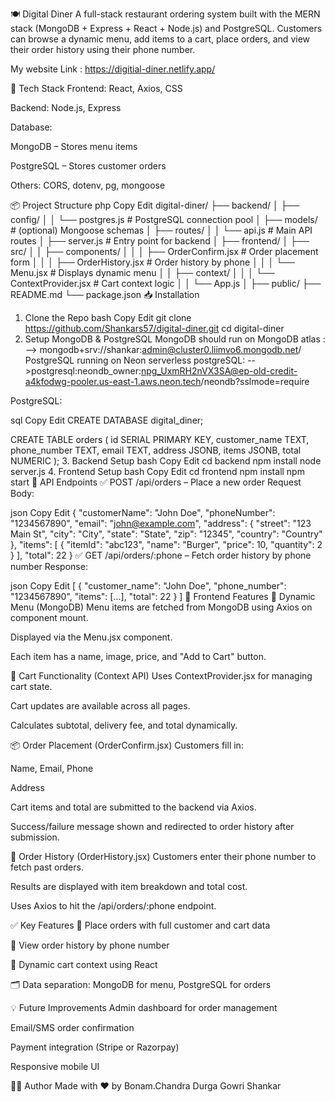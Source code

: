 🍽️ Digital Diner
A full-stack restaurant ordering system built with the MERN stack (MongoDB + Express + React + Node.js) and PostgreSQL. Customers can browse a dynamic menu, add items to a cart, place orders, and view their order history using their phone number.

My website Link : https://digitial-diner.netlify.app/

🚀 Tech Stack
Frontend: React, Axios, CSS

Backend: Node.js, Express

Database:

MongoDB – Stores menu items

PostgreSQL – Stores customer orders

Others: CORS, dotenv, pg, mongoose

📦 Project Structure
php
Copy
Edit
digital-diner/
├── backend/
│ ├── config/
│ │ └── postgres.js # PostgreSQL connection pool
│ ├── models/ # (optional) Mongoose schemas
│ ├── routes/
│ │ └── api.js # Main API routes
│ ├── server.js # Entry point for backend
│
├── frontend/
│ ├── src/
│ │ ├── components/
│ │ │ ├── OrderConfirm.jsx # Order placement form
│ │ │ ├── OrderHistory.jsx # Order history by phone
│ │ │ └── Menu.jsx # Displays dynamic menu
│ │ ├── context/
│ │ │ └── ContextProvider.jsx # Cart context logic
│ │ └── App.js
│ ├── public/
├── README.md
└── package.json
📥 Installation

1. Clone the Repo
   bash
   Copy
   Edit
   git clone https://github.com/Shankars57/digital-diner.git
   cd digital-diner
2. Setup MongoDB & PostgreSQL
   MongoDB should run on MongoDB atlas :
   --> mongodb+srv://shankar:admin@cluster0.liimvo6.mongodb.net/
   PostgreSQL running on Neon serverless postgreSQL:
   -->postgresql:neondb_owner:npg_UxmRH2nVX3SA@ep-old-credit-a4kfodwg-pooler.us-east-1.aws.neon.tech/neondb?sslmode=require

PostgreSQL:

sql
Copy
Edit
CREATE DATABASE digital_diner;

CREATE TABLE orders (
id SERIAL PRIMARY KEY,
customer_name TEXT,
phone_number TEXT,
email TEXT,
address JSONB,
items JSONB,
total NUMERIC
); 3. Backend Setup
bash
Copy
Edit
cd backend
npm install
node server.js 4. Frontend Setup
bash
Copy
Edit
cd frontend
npm install
npm start
🧪 API Endpoints
✅ POST /api/orders – Place a new order
Request Body:

json
Copy
Edit
{
"customerName": "John Doe",
"phoneNumber": "1234567890",
"email": "john@example.com",
"address": {
"street": "123 Main St",
"city": "City",
"state": "State",
"zip": "12345",
"country": "Country"
},
"items": [
{
"itemId": "abc123",
"name": "Burger",
"price": 10,
"quantity": 2
}
],
"total": 22
}
✅ GET /api/orders/:phone – Fetch order history by phone number
Response:

json
Copy
Edit
[
{
"customer_name": "John Doe",
"phone_number": "1234567890",
"items": [...],
"total": 22
}
]
🧾 Frontend Features
🍔 Dynamic Menu (MongoDB)
Menu items are fetched from MongoDB using Axios on component mount.

Displayed via the Menu.jsx component.

Each item has a name, image, price, and "Add to Cart" button.

🛒 Cart Functionality (Context API)
Uses ContextProvider.jsx for managing cart state.

Cart updates are available across all pages.

Calculates subtotal, delivery fee, and total dynamically.

📦 Order Placement (OrderConfirm.jsx)
Customers fill in:

Name, Email, Phone

Address

Cart items and total are submitted to the backend via Axios.

Success/failure message shown and redirected to order history after submission.

📜 Order History (OrderHistory.jsx)
Customers enter their phone number to fetch past orders.

Results are displayed with item breakdown and total cost.

Uses Axios to hit the /api/orders/:phone endpoint.

✅ Key Features
🧾 Place orders with full customer and cart data

📜 View order history by phone number

🛒 Dynamic cart context using React

🗂 Data separation: MongoDB for menu, PostgreSQL for orders

💡 Future Improvements
Admin dashboard for order management

Email/SMS order confirmation

Payment integration (Stripe or Razorpay)

Responsive mobile UI

🧑‍💻 Author
Made with ❤️ by Bonam.Chandra Durga Gowri Shankar
